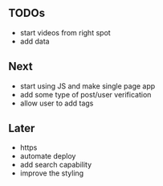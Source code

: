 TODOs
----

- start videos from right spot
- add data

Next
----

- start using JS and make single page app
- add some type of post/user verification
- allow user to add tags

Later
-----
- https
- automate deploy
- add search capability
- improve the styling

